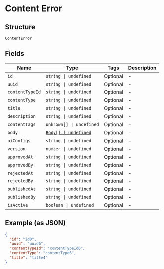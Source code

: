
# Content Error

## Structure

`ContentError`

## Fields

| Name | Type | Tags | Description |
|  --- | --- | --- | --- |
| `id` | `string \| undefined` | Optional | - |
| `uuid` | `string \| undefined` | Optional | - |
| `contentTypeId` | `string \| undefined` | Optional | - |
| `contentType` | `string \| undefined` | Optional | - |
| `title` | `string \| undefined` | Optional | - |
| `description` | `string \| undefined` | Optional | - |
| `contentTags` | `unknown[] \| undefined` | Optional | - |
| `body` | [`Body[] \| undefined`](../../doc/models/body.md) | Optional | - |
| `uiConfigs` | `string \| undefined` | Optional | - |
| `version` | `number \| undefined` | Optional | - |
| `approvedAt` | `string \| undefined` | Optional | - |
| `approvedBy` | `string \| undefined` | Optional | - |
| `rejectedAt` | `string \| undefined` | Optional | - |
| `rejectedBy` | `string \| undefined` | Optional | - |
| `publishedAt` | `string \| undefined` | Optional | - |
| `publishedBy` | `string \| undefined` | Optional | - |
| `isActive` | `boolean \| undefined` | Optional | - |

## Example (as JSON)

```json
{
  "id": "id0",
  "uuid": "uuid6",
  "contentTypeId": "contentTypeId6",
  "contentType": "contentType6",
  "title": "title4"
}
```

